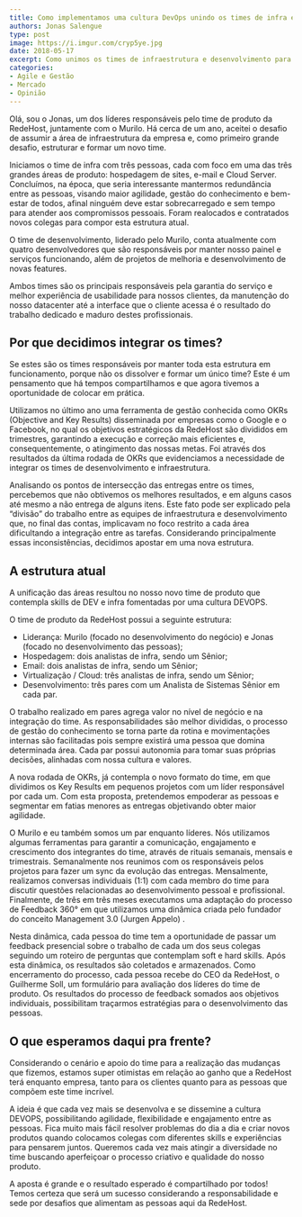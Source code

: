 ```yaml
---
title: Como implementamos uma cultura DevOps unindo os times de infra e produto
authors: Jonas Salengue
type: post
image: https://i.imgur.com/cryp5ye.jpg
date: 2018-05-17
excerpt: Como unimos os times de infraestrutura e desenvolvimento para criar uma cultura DevOps na empresa. 				
categories:
- Agile e Gestão
- Mercado
- Opinião
---
```


Olá, sou o Jonas, um dos líderes responsáveis pelo time de produto da RedeHost, juntamente com o Murilo. Há cerca de um ano, aceitei o desafio de assumir a área de infraestrutura da empresa e, como primeiro grande desafio, estruturar e formar um novo time.

Iniciamos o time de infra com três pessoas, cada com foco em uma das três grandes áreas de produto: hospedagem de sites, e-mail e Cloud Server. Concluímos, na época, que seria interessante mantermos redundância entre as pessoas, visando maior agilidade, gestão do conhecimento e bem-estar de todos, afinal ninguém deve estar sobrecarregado e sem tempo para atender aos compromissos pessoais. Foram realocados e contratados novos colegas para compor esta estrutura atual.

O time de desenvolvimento, liderado pelo Murilo, conta atualmente com quatro desenvolvedores que são responsáveis por manter nosso painel e serviços funcionando, além de projetos de melhoria e desenvolvimento de novas features.

Ambos times são os principais responsáveis pela garantia do serviço e melhor experiência de usabilidade para nossos clientes, da manutenção do nosso datacenter até a interface que o cliente acessa é o resultado do trabalho dedicado e maduro destes profissionais.

Por que decidimos integrar os times?
------------------------------------

Se estes são os times responsáveis por manter toda esta estrutura em funcionamento, porque não os dissolver e formar um único time? Este é um pensamento que há tempos compartilhamos e que agora tivemos a oportunidade de colocar em prática.

Utilizamos no último ano uma ferramenta de gestão conhecida como OKRs (Objective and Key Results) disseminada por empresas como o Google e o Facebook, no qual os objetivos estratégicos da RedeHost são divididos em trimestres, garantindo a execução e correção mais eficientes e, consequentemente, o atingimento das nossas metas. Foi através dos resultados da última rodada de OKRs que evidenciamos a necessidade de integrar os times de desenvolvimento e infraestrutura.

Analisando os pontos de intersecção das entregas entre os times, percebemos que não obtivemos os melhores resultados, e em alguns casos até mesmo a não entrega de alguns itens. Este fato pode ser explicado pela “divisão” do trabalho entre as equipes de infraestrutura e desenvolvimento que, no final das contas, implicavam no foco restrito a cada área dificultando a integração entre as tarefas. Considerando principalmente essas inconsistências, decidimos apostar em uma nova estrutura.

A estrutura atual
-----------------

A unificação das áreas resultou no nosso novo time de produto que contempla skills de DEV e infra fomentadas por uma cultura DEVOPS.

O time de produto da RedeHost possui a seguinte estrutura:
- Liderança: Murilo (focado no desenvolvimento do negócio) e Jonas (focado no desenvolvimento das pessoas);
- Hospedagem: dois analistas de infra, sendo um Sênior;
- Email: dois analistas de infra, sendo um Sênior;
- Virtualização / Cloud: três analistas de infra, sendo um Sênior;
- Desenvolvimento: três pares com um Analista de Sistemas Sênior em cada par. 

O trabalho realizado em pares agrega valor no nível de negócio e na integração do time. As responsabilidades são melhor divididas, o processo de gestão do conhecimento se torna parte da rotina e movimentações internas são facilitadas pois sempre existirá uma pessoa que domina determinada área. Cada par possui autonomia para tomar suas próprias decisões, alinhadas com nossa cultura e valores.

A nova rodada de OKRs, já contempla o novo formato do time, em que dividimos os Key Results em pequenos projetos com um líder responsável por cada um. Com esta proposta, pretendemos empoderar as pessoas e segmentar em fatias menores as entregas objetivando obter maior agilidade.

O Murilo e eu também somos um par enquanto líderes. Nós utilizamos algumas ferramentas para garantir a comunicação, engajamento e crescimento dos integrantes do time, através de rituais semanais, mensais e trimestrais. Semanalmente nos reunimos com os responsáveis pelos projetos para fazer um sync da evolução das entregas. Mensalmente, realizamos conversas individuais (1:1) com cada membro do time para discutir questões relacionadas ao desenvolvimento pessoal e profissional. Finalmente, de três em três meses executamos uma adaptação do processo de Feedback 360° em que utilizamos uma dinâmica criada pelo fundador do conceito Management 3.0 (Jurgen Appelo) . 

Nesta dinâmica, cada pessoa do time tem a oportunidade de passar um feedback presencial sobre o trabalho de cada um dos seus colegas seguindo um roteiro de perguntas que contemplam soft e hard skills. Após esta dinâmica, os resultados são coletados e armazenados. Como encerramento do processo, cada pessoa recebe do CEO da RedeHost, o Guilherme Soll, um formulário para avaliação dos líderes do time de produto. Os resultados do processo de feedback somados aos objetivos individuais, possibilitam traçarmos estratégias para o desenvolvimento das pessoas.

O que esperamos daqui pra frente?
---------------------------------

Considerando o cenário e apoio do time para a realização das mudanças que fizemos, estamos super otimistas em relação ao ganho que a RedeHost terá enquanto empresa, tanto para os clientes quanto para as pessoas que compõem este time incrível.

A ideia é que cada vez mais se desenvolva e se dissemine a cultura DEVOPS, possibilitando agilidade, flexibilidade e engajamento entre as pessoas. Fica muito mais fácil resolver problemas do dia a dia e criar novos produtos quando colocamos colegas com diferentes skills e experiências para pensarem juntos. Queremos cada vez mais atingir a diversidade no time buscando aperfeiçoar o processo criativo e qualidade do nosso produto.

A aposta é grande e o resultado esperado é compartilhado por todos! Temos certeza que será um sucesso considerando a responsabilidade e sede por desafios que alimentam as pessoas aqui da RedeHost.

